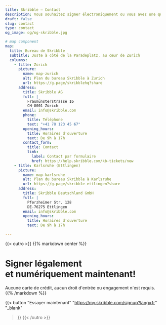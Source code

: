 ```yaml
---
title: Skribble – Contact
description: Vous souhaitez signer électroniquement ou vous avez une question ? N'hésitez pas à nous contacter par téléphone ou par e-mail.
draft: false
slug: contact
type: contact
og_image: og/og-skribble.jpg

# map component
map:
  title: Bureau de Skribble
  subtitle: Juste à côté de la Paradeplatz, au cœur de Zurich
  columns:
    - title: Zürich
      picture:
        name: map-zurich
        alt: Plan du bureau Skribble à Zurich
        url: https://g.page/skribblehq?share
      address:
        title: Skribble AG
        full: |
          Fraumünsterstrasse 16
          CH-8001 Zürich
        email: info@skribble.com
        phone: 
          title: Téléphone
          text: "+41 78 123 45 67"
        opening_hours:
          title: Horaires d'ouverture
          text: De 9h à 17h
        contact_form:
          title: Contact 
          link:
            label: Contact par formulaire
            href: https://help.skribble.com/kb-tickets/new
    - title: Karlsruhe (Ettlingen)
      picture:
        name: map-karlsruhe
        alt: Plan du bureau Skribble à Karlsruhe
        url: https://g.page/skribble-ettlingen?share
      address:
        title: Skribble Deutschland GmbH
        full: |
          Pforzheimer Str. 128
          DE-76275 Ettlingen
        email: info@skribble.com
        opening_hours:
          title: Horaires d'ouverture
          text: De 9h à 17h

---
```


[//]: # (--------------------------------------------------------------------------------------------------------------)

{{< outro >}}
{{% markdown center %}}
# Signer légalement <br class="hide-for-mobile">et numériquement maintenant!
Aucune carte de crédit, aucun droit d'entrée
ou engagement n'est requis.
{{% /markdown %}}

{{< button
  "Essayer maintenant"
  "https://my.skribble.com/signup?lang=fr"
  "_blank"
>}}
{{< /outro >}}